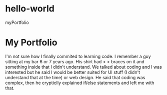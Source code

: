 # hello-world
myPortfolio 

<h1>My Portfolio</h1>

<p> I'm not sure how I finally commited to learning code. I remember a guy sitting at my bar 6 or 7 years ago. His shirt had < > braces on it and something inside that I didn't understand. We talked about coding and I was interested but he said I would be better suited for UI stuff (I didn't understand that at the time) or web design. He said that coding was complex, then he crypticlly explained if/else statements and left me with that. </p>
